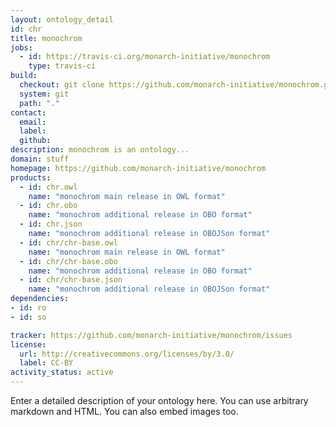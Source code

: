 ```yaml
---
layout: ontology_detail
id: chr
title: monochrom
jobs:
  - id: https://travis-ci.org/monarch-initiative/monochrom
    type: travis-ci
build:
  checkout: git clone https://github.com/monarch-initiative/monochrom.git
  system: git
  path: "."
contact:
  email: 
  label: 
  github: 
description: monochrom is an ontology...
domain: stuff
homepage: https://github.com/monarch-initiative/monochrom
products:
  - id: chr.owl
    name: "monochrom main release in OWL format"
  - id: chr.obo
    name: "monochrom additional release in OBO format"
  - id: chr.json
    name: "monochrom additional release in OBOJSon format"
  - id: chr/chr-base.owl
    name: "monochrom main release in OWL format"
  - id: chr/chr-base.obo
    name: "monochrom additional release in OBO format"
  - id: chr/chr-base.json
    name: "monochrom additional release in OBOJSon format"
dependencies:
- id: ro
- id: so

tracker: https://github.com/monarch-initiative/monochrom/issues
license:
  url: http://creativecommons.org/licenses/by/3.0/
  label: CC-BY
activity_status: active
---
```


Enter a detailed description of your ontology here. You can use arbitrary markdown and HTML.
You can also embed images too.


